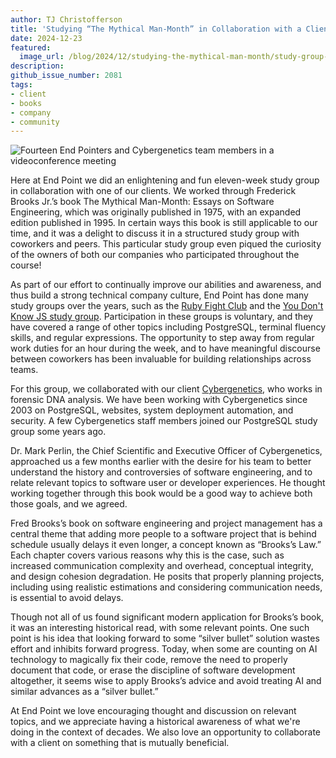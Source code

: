 ```yaml
---
author: TJ Christofferson
title: 'Studying “The Mythical Man-Month” in Collaboration with a Client'
date: 2024-12-23
featured:
  image_url: /blog/2024/12/studying-the-mythical-man-month/study-group-video-call.webp
description:
github_issue_number: 2081
tags:
- client
- books
- company
- community
---
```


![Fourteen End Pointers and Cybergenetics team members in a videoconference meeting](/blog/2024/12/studying-the-mythical-man-month/study-group-video-call.webp)

<!-- Image used with permission from Cybergenetics -->

Here at End Point we did an enlightening and fun eleven-week study group in collaboration with one of our clients. We worked through Frederick Brooks Jr.’s book The Mythical Man-Month: Essays on Software Engineering, which was originally published in 1975, with an expanded edition published in 1995. In certain ways this book is still applicable to our time, and it was a delight to discuss it in a structured study group with coworkers and peers. This particular study group even piqued the curiosity of the owners of both our companies who participated throughout the course!

As part of our effort to continually improve our abilities and awareness, and thus build a strong technical company culture, End Point has done many study groups over the years, such as the [Ruby Fight Club](/blog/2016/08/ruby-fight-club/) and the [You Don't Know JS study group](/blog/2019/07/tribute-to-kyle-simpsons-book-series/). Participation in these groups is voluntary, and they have covered a range of other topics including PostgreSQL, terminal fluency skills, and regular expressions. The opportunity to step away from regular work duties for an hour during the week, and to have meaningful discourse between coworkers has been invaluable for building relationships across teams.

For this group, we collaborated with our client [Cybergenetics](https://www.cybgen.com/), who works in forensic DNA analysis. We have been working with Cybergenetics since 2003 on PostgreSQL, websites, system deployment automation, and security. A few Cybergenetics staff members joined our PostgreSQL study group some years ago.

Dr. Mark Perlin, the Chief Scientific and Executive Officer of Cybergenetics, approached us a few months earlier with the desire for his team to better understand the history and controversies of software engineering, and to relate relevant topics to software user or developer experiences. He thought working together through this book would be a good way to achieve both those goals, and we agreed.

Fred Brooks’s book on software engineering and project management has a central theme that adding more people to a software project that is behind schedule usually delays it even longer, a concept known as “Brooks’s Law.” Each chapter covers various reasons why this is the case, such as increased communication complexity and overhead, conceptual integrity, and design cohesion degradation. He posits that properly planning projects, including using realistic estimations and considering communication needs, is essential to avoid delays.

Though not all of us found significant modern application for Brooks’s book, it was an interesting historical read, with some relevant points. One such point is his idea that looking forward to some “silver bullet” solution wastes effort and inhibits forward progress. Today, when some are counting on AI technology to magically fix their code, remove the need to properly document that code, or erase the discipline of software development altogether, it seems wise to apply Brooks’s advice and avoid treating AI and similar advances as a “silver bullet.”

At End Point we love encouraging thought and discussion on relevant topics, and we appreciate having a historical awareness of what we're doing in the context of decades. We also love an opportunity to collaborate with a client on something that is mutually beneficial.

